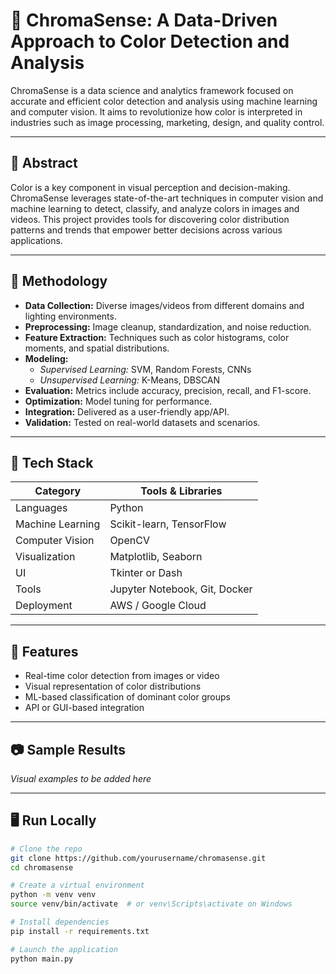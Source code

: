 # 🎨 ChromaSense: A Data-Driven Approach to Color Detection and Analysis

ChromaSense is a data science and analytics framework focused on accurate and efficient color detection and analysis using machine learning and computer vision. It aims to revolutionize how color is interpreted in industries such as image processing, marketing, design, and quality control.

---

## 📌 Abstract

Color is a key component in visual perception and decision-making. ChromaSense leverages state-of-the-art techniques in computer vision and machine learning to detect, classify, and analyze colors in images and videos. This project provides tools for discovering color distribution patterns and trends that empower better decisions across various applications.

---

## 🧠 Methodology

- **Data Collection:** Diverse images/videos from different domains and lighting environments.
- **Preprocessing:** Image cleanup, standardization, and noise reduction.
- **Feature Extraction:** Techniques such as color histograms, color moments, and spatial distributions.
- **Modeling:**
  - *Supervised Learning:* SVM, Random Forests, CNNs
  - *Unsupervised Learning:* K-Means, DBSCAN
- **Evaluation:** Metrics include accuracy, precision, recall, and F1-score.
- **Optimization:** Model tuning for performance.
- **Integration:** Delivered as a user-friendly app/API.
- **Validation:** Tested on real-world datasets and scenarios.

---

## 🧰 Tech Stack

| Category        | Tools & Libraries                                      |
|----------------|--------------------------------------------------------|
| Languages       | Python                                                 |
| Machine Learning| Scikit-learn, TensorFlow                               |
| Computer Vision | OpenCV                                                 |
| Visualization   | Matplotlib, Seaborn                                    |
| UI              | Tkinter or Dash                                        |
| Tools           | Jupyter Notebook, Git, Docker                          |
| Deployment      | AWS / Google Cloud                                     |

---

## 🚀 Features

- Real-time color detection from images or video
- Visual representation of color distributions
- ML-based classification of dominant color groups
- API or GUI-based integration

---

## 📷 Sample Results

_Visual examples to be added here_

---

## 🖥️ Run Locally

```bash
# Clone the repo
git clone https://github.com/yourusername/chromasense.git
cd chromasense

# Create a virtual environment
python -m venv venv
source venv/bin/activate  # or venv\Scripts\activate on Windows

# Install dependencies
pip install -r requirements.txt

# Launch the application
python main.py
